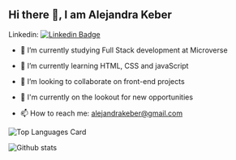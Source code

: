 ## Hi there 👋, I am Alejandra Keber

Linkedin: [![Linkedin Badge](https://img.shields.io/badge/-Alejandra%20Keber-blue?style=flat-square&logo=Linkedin&logoColor=white&link=https://www.linkedin.com/in/alejandra-keber/)](https://www.linkedin.com/in/alejandra-keber/)

- 📝 I’m currently studying Full Stack development at Microverse

- 🌱 I’m currently learning HTML, CSS and javaScript

- 👯 I’m looking to collaborate on front-end projects

- 👋 I'm currently on the lookout for new opportunities

- 📫 How to reach me: alejandrakeber@gmail.com

![Top Languages Card](https://github-readme-stats.vercel.app/api/top-langs/?username=AlejandraKeber&layout=compact)

![Github stats](https://github-readme-stats.vercel.app/api?username=AlejandraKeber&theme=buefy&show_icons=true&count_private=true)






